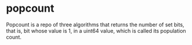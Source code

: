 # popcount

Popcount is a repo of three algorithms that returns the number of set bits, that
is, bit whose value is 1, in a uint64 value, which is called its population
count.

